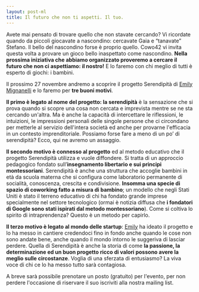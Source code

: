 ```yaml
---
layout: post-ml  
title: Il futuro che non ti aspetti. Il tuo.
---
```

Avete mai pensato di trovare quello che non stavate cercando? Vi ricordate quando da piccoli giocavate a nascondino: cercavate Gaia e “tanavate” Stefano. Il bello del nascondino forse è proprio quello. Cowo42 vi invita questa volta a provare un gioco bello inaspettato come nascondino. **Nella prossima iniziativa che abbiamo organizzato proveremo a cercare il futuro che non ci aspettiamo: il nostro!** E lo faremo con chi meglio di tutti è esperto di giochi: i bambini. 

Il prossimo 27 novembre andremo a scoprire il progetto Serendipità di [Emily Mignanelli](https://www.facebook.com/emily.mignanelli?hc_location=stream) e lo faremo per **tre buoni motivi**. 

**Il primo è legato al nome del progetto: la serendipità** è la sensazione che si prova quando si scopre una cosa non cercata e imprevista mentre se ne sta cercando un'altra. Ma è anche la capacità di intercettare le riflessioni, le intuizioni, le impressioni personali delle singole persone che ci circondano per metterle al servizio dell'intera società ed anche per provarne l'efficacia in un contesto imprenditoriale. Possiamo forse 
fare a meno di un po’ di serendipità? Ecco, qui ne avremo un assaggio.

**Il secondo motivo è connesso al progetto** ed al metodo educativo che il progetto Serendipità utilizza e vuole diffondere. Si tratta di un approccio pedagogico fondato sull’**insegnamento libertario e sui principi montessoriani**.  Serendipità è anche una struttura che accoglie bambini in età da scuola materna che si configura come laboratorio permanente di socialità, conoscenza, crescita e condivisione. **Insomma una specie di spazio di coworking fatto a misura di bambino**; un modello che negli Stati Uniti è stato il terreno educativo di chi ha fondato grande imprese specialmente nel settore tecnologico (ormai è notizia diffusa che **i fondatori di Google sono stati ispirati dal metodo montessoriano**). Come si coltiva lo spirito di intraprendenza? Questo è un metodo per capirlo.

**Il terzo motivo è legato al mondo delle startup**: [Emily](https://www.facebook.com/emily.mignanelli?hc_location=stream) ha ideato il progetto e lo ha messo in cantiere credendoci fino in fondo anche quando le cose non sono andate bene, anche quando il mondo intorno le suggeriva di lasciar perdere. Quella di Serendipità è anche la storia di come **la passione, la determinazione ed un buon progetto ricco di valori possono avere la meglio sulle circostanze**. Voglia di una sferzata di entusiasmo? La viva voce di chi ce lo ha messo tutto sarà contagiosa.

A breve sarà possibile prenotare un posto (gratuito) per l'evento, per non perdere l'occasione di riservare il suo iscriviti alla nostra mailing list.
